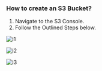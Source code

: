 ### How to create an S3 Bucket?

1. Navigate to the S3 Console.
2. Follow the Outlined Steps below.


![i1](https://github.com/itz-mathesh/image-resizing-using-s3-lambda-and-sns/assets/144098846/fcf47c3c-3b40-4952-a0b5-5f53fe3d6444)


![i2](https://github.com/itz-mathesh/image-resizing-using-s3-lambda-and-sns/assets/144098846/038c999c-e926-4613-9a23-2d5593c8fd95)


![i3](https://github.com/itz-mathesh/image-resizing-using-s3-lambda-and-sns/assets/144098846/5cc0025f-29ac-40bd-8ee3-619271aaba58)